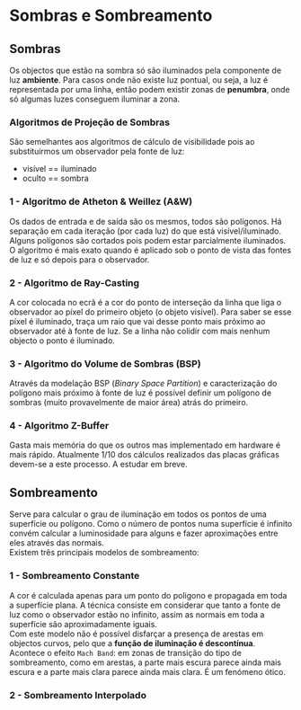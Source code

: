 # Sombras e Sombreamento

## Sombras

Os objectos que estão na sombra só são iluminados pela componente de luz **ambiente**. Para casos onde não existe luz pontual, ou seja, a luz é representada por uma linha, então podem existir zonas de **penumbra**, onde só algumas luzes conseguem iluminar a zona.

### Algoritmos de Projeção de Sombras

São semelhantes aos algoritmos de cálculo de visibilidade pois ao substituirmos um observador pela fonte de luz:
- visível == iluminado
- oculto == sombra

### 1 - Algoritmo de Atheton & Weillez (A&W)

Os dados de entrada e de saída são os mesmos, todos são polígonos. Há separação em cada iteração (por cada luz) do que está visível/iluminado. Alguns polígonos são cortados pois podem estar parcialmente iluminados. <br>
O algoritmo é mais exato quando é aplicado sob o ponto de vista das fontes de luz e só depois para o observador.

### 2 - Algoritmo de Ray-Casting

A cor colocada no ecrã é a cor do ponto de interseção da linha que liga o observador ao píxel do primeiro objeto (o objeto visível). Para saber se esse píxel é iluminado, traça um raio que vai desse ponto mais próximo ao observador até à fonte de luz. Se a linha não colidir com mais nenhum objecto o ponto é iluminado.

### 3 - Algoritmo do Volume de Sombras (BSP)

Através da modelação BSP (*Binary Space Partition*) e caracterização do polígono mais próximo à fonte de luz é possível definir um polígono de sombras (muito provavelmente de maior área) atrás do primeiro.

### 4 - Algoritmo Z-Buffer

Gasta mais memória do que os outros mas implementado em hardware é mais rápido. Atualmente 1/10 dos cálculos realizados das placas gráficas devem-se a este processo. A estudar em breve.

## Sombreamento

Serve para calcular o grau de iluminação em todos os pontos de uma superfície ou polígono. Como o número de pontos numa superfície é infinito convém calcular a luminosidade para alguns e fazer aproximações entre eles através das normais. <br>
Existem três principais modelos de sombreamento:

### 1 - Sombreamento Constante

A cor é calculada apenas para um ponto do poligono e propagada em toda a superfície plana. A técnica consiste em considerar que tanto a fonte de luz como o observador estão no infinito, assim as normais em toda a superfície são aproximadamente iguais. <br>
Com este modelo não é possível disfarçar a presença de arestas em objectos curvos, pelo que a **função de iluminação é descontínua**. <br>
Acontece o efeito `Mach Band`: em zonas de transição do tipo de sombreamento, como em arestas, a parte mais escura parece ainda mais escura e a parte mais clara parece ainda mais clara. É um fenómeno ótico.

### 2 - Sombreamento Interpolado 

